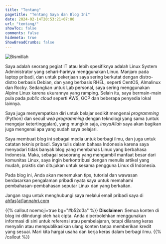 ```yaml
---
title: "Tentang"
pagetitle: "Tentang Saya dan Blog Ini"
date: 2024-02-14T20:53:21+07:00
url: "tentang/"
showToc: false
comments: false
hidemeta: true
ShowBreadCrumbs: false
---
```


![Bismillah](/images/bismillah-2.png#center)

Saya adalah seorang pegiat IT atau lebih spesifiknya adalah Linux System Administrator yang sehari-harinya menggunakan Linux. Manjaro pada laptop pribadi, dan untuk pekerjaan saya sering berkutat dengan distro-distro berbasis Debian, dan yang berbasis RHEL, seperti CentOS, Almalinux dan Rocky. Sedangkan untuk Lab personal, saya sering menggunakan Alpine Linux karena ukurannya yang ramping. Selain itu, saya bermain-main pula pada _public cloud_ seperti AWS, GCP dan beberapa penyedia lokal lainnya.

Saya juga menyempatkan diri untuk belajar sedikit mengenai _programming_ (Python) dan secuil _web programming_ dengan teknologi yang sama (untuk mengejar ketertinggalan), yang mungkin saja, _insyaAllah_ saya akan bagikan juga mengenai apa yang sudah saya pelajari.

Saya membuat blog ini sebagai media untuk berbagi ilmu, dan juga untuk catatan teknis pribadi. Saya tulis dalam bahasa Indonesia karena saya menyadari tidak banyak blog yang membahas Linux yang berbahasa Indonesia. Maka, sebagai seseorang yang mengambil manfaat besar dari komunitas Linux, saya ingin berkontribusi dengan menulis artikel yang mudah, praktis dan ditujukan untuk sesama pengguna Linux di Indonesia.

Pada blog ini, Anda akan menemukan tips, tutorial dan wawasan berdasarkan pengalaman pribadi nyata saya untuk memahami pembahasan-pembahasan seputar Linux dan yang berkaitan.

Jangan ragu untuk menghubungi saya melalui email pribadi saya di [ahfas\[at\]annahri.com](mailto:ahfas@annahri.com)

{{% callout noemoji=true bg="#b52d3a" %}}
**Disclaimer:** Semua konten di blog ini dilindungi oleh hak cipta. Anda diperbolehkan menggunakan informasi di sini untuk referensi atau pembelajaran, tetapi dilarang keras menyalin atau mempublikasikan ulang konten tanpa memberikan kredit yang sesuai. Mari kita hargai usaha dan kerja keras dalam berbagi ilmu.
{{% /callout %}}

